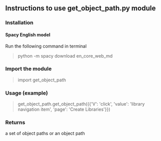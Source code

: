 ## Instructions to use get_object_path.py module

### Installation

#### Spacy English model

Run the following command in terminal 

> python -m spacy download en_core_web_md

### Import the module

> import get_object_path

### Usage (example)

> get_object_path.get_object_path({{'V': 'click', 'value': 'library navigation item', 'page': 'Create Libraries'}})

### Returns

a set of object paths or an object path